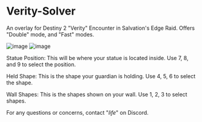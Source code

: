 # Verity-Solver
An overlay for Destiny 2 "Verity" Encounter in Salvation's Edge Raid. Offers "Double" mode, and "Fast" modes.

![image](https://github.com/user-attachments/assets/093f35de-cfc9-49a1-a295-c8b0f9d5d896)
![image](https://github.com/user-attachments/assets/00fa0adb-af21-4949-823d-788241767cec)



Statue Position: This will be where your statue is located inside. Use 7, 8, and 9 to select the position.

Held Shape: This is the shape your guardian is holding. Use 4, 5, 6 to select the shape.

Wall Shapes: This is the shapes shown on your wall. Use 1, 2, 3 to select shapes.



For any questions or concerns, contact "_life_" on Discord.

